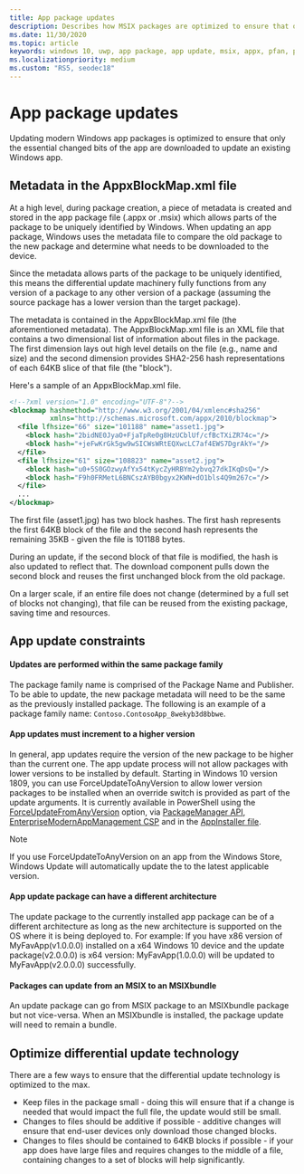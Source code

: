 ```yaml
---
title: App package updates
description: Describes how MSIX packages are optimized to ensure that only the essential changed bits of the app are downloaded to update an existing Windows app.
ms.date: 11/30/2020
ms.topic: article
keywords: windows 10, uwp, app package, app update, msix, appx, pfan, package family name
ms.localizationpriority: medium
ms.custom: "RS5, seodec18"
---
```


# App package updates

Updating modern Windows app packages is optimized to ensure that only the essential changed bits of the app are downloaded to update an existing Windows app.

## Metadata in the AppxBlockMap.xml file

At a high level, during package creation, a piece of metadata is created and stored in the app package file (.appx or .msix) which allows parts of the package to be uniquely identified by Windows. When updating an app package, Windows uses the metadata file to compare the old package to the new package and determine what needs to be downloaded to the device.

Since the metadata allows parts of the package to be uniquely identified, this means the differential update machinery fully functions from any version of a package to any other version of a package (assuming the source package has a lower version than the target package). 

The metadata is contained in the AppxBlockMap.xml file (the aforementioned metadata). The AppxBlockMap.xml file is an XML file that contains a two dimensional list of information about files in the package. The first dimension lays out high level details on the file (e.g., name and size) and the second dimension provides SHA2-256 hash representations of each 64KB slice of that file (the "block").

Here's a sample of an AppxBlockMap.xml file.

```xml
<!--?xml version="1.0" encoding="UTF-8"?-->
<blockmap hashmethod="http://www.w3.org/2001/04/xmlenc#sha256" 
          xmlns="http://schemas.microsoft.com/appx/2010/blockmap">
  <file lfhsize="66" size="101188" name="asset1.jpg">
    <block hash="2bidNE0JyaO+FjaTpRe0g8HzUCblUf/cfBcTXiZR74c="/>
    <block hash="+jeFwKrGk5gw9wSICWsWRtEQXwcLC7af4EWS7DgrAkY="/>
  </file>
  <file lfhsize="61" size="108823" name="asset2.jpg">
    <block hash="u0+5S0GOzwyAfYx54tKycZyHRBYm2ybvq27dkIKqDsQ="/>
    <block hash="F9h0FRMetL6BNCszAYB0bgyx2KWN+dO1bls4Q9m267c="/>
  </file>
  ...
</blockmap>
```

The first file (asset1.jpg) has two block hashes. The first hash represents the first 64KB block of the file and the second hash represents the remaining 35KB - given the file is 101188 bytes.

During an update, if the second block of that file is modified, the hash is also updated to reflect that. The download component pulls down the second block and reuses the first unchanged block from the old package.

On a larger scale, if an entire file does not change (determined by a full set of blocks not changing), that file can be reused from the existing package, saving time and resources.

## App update constraints

#### Updates are performed within the same package family
The package family name is comprised of the Package Name and Publisher. To be able to update, the new package metadata will need to be the same as the previously installed package. The following is an example of a package family name: `Contoso.ContosoApp_8wekyb3d8bbwe`.

#### App updates must increment to a higher version
In general, app updates require the version of the new package to be higher than the current one. The app update process will not allow packages with lower versions to be installed by default. Starting in Windows 10 version 1809, you can use ForceUpdateToAnyVersion to allow lower version packages to be installed when an override switch is provided as part of the update arguments. It is currently available in PowerShell using the [ForceUpdateFromAnyVersion](/powershell/module/appx/add-appxpackage?view=win10-ps) option, via [PackageManager API](/uwp/api/windows.management.deployment.deploymentoptions), [EnterpriseModernAppManagement CSP](/windows/client-management/mdm/enterprisemodernappmanagement-csp) and in the [AppInstaller file](./app-installer/update-settings.md).  

> [!NOTE]
> If you use ForceUpdateToAnyVersion on an app from the Windows Store, Windows Update will automatically update the to the latest applicable version.

#### App update package can have a different architecture
The update package to the currently installed app package can be of a different architecture as long as the new architecture is supported on the OS where it is being deployed to. 
For example: If you have x86 version of MyFavApp(v1.0.0.0) installed on a x64 Windows 10 device and the update package(v2.0.0.0) is x64 version: MyFavApp(1.0.0.0) will be updated to MyFavApp(v2.0.0.0) successfully. 

#### Packages can update from an MSIX to an MSIXbundle
An update package can go from MSIX package to an MSIXbundle package but not vice-versa. When an MSIXbundle is installed, the package update will need to remain a bundle. 

## Optimize differential update technology
    
There are a few ways to ensure that the differential update technology is optimized to the max.

- Keep files in the package small - doing this will ensure that if a change is needed that would impact the full file, the update would still be small.
- Changes to files should be additive if possible - additive changes will ensure that end-user devices only download those changed blocks.
- Changes to files should be contained to 64KB blocks if possible - if your app does have large files and requires changes to the middle of a file, containing changes to a set of blocks will help significantly.
